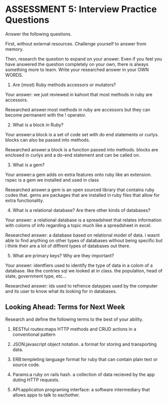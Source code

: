 # ASSESSMENT 5: Interview Practice Questions
Answer the following questions.

First, without external resources. Challenge yourself to answer from memory.

Then, research the question to expand on your answer. Even if you feel you have answered the question completely on your own, there is always something more to learn. Write your researched answer in your OWN WORDS.

1. Are (most) Ruby methods accessors or mutators?

  Your answer: we just reviewed in kahoot that most methods in ruby are accessors. 

  Researched answer:most methods in ruby are accessors but they can become permanent with the ! operator. 



2. What is a block in Ruby?

  Your answer:a block is a set of code set with do end statements or curlys. blocks can also be passed into methods. 

  Researched answer:a block is a function passed into methods. blocks are enclosed in curlys and a do-end statement and can be called on.



3. What is a gem?

  Your answer:a gem adds on extra features onto ruby like an extension. rspec is a gem we installed and used in class

  Researched answer:a gem is an open sourced library that contains ruby codes that. gems are packages that are installed in ruby files that allow for extra functionality.



4. What is a relational database? Are there other kinds of databases?

  Your answer: a relational database is a spreadsheet that relates information with coloms of info regarding a topic much like a spreadsheet in excel. 

  Researched answer: a database based on relational model of data. i wasnt able to find anything on other types of databases without being specific but i think their are a lot of diffrent types of databases out there.



5. What are primary keys? Why are they important?

  Your answer: identfiers used to identify the type of data in a colom of a database. like the contries sql we looked at in class. the population, head of state, government type, etc... 

  Researched answer: ids used to refrence dataypes used by the computer  and its user to know what its looking for in databases.



## Looking Ahead: Terms for Next Week
Research and define the following terms to the best of your ability.

1. RESTful routes:maps HTTP methods and CRUD actions in a conventional pattern

2. JSON:javascript object notation. a format for storing and transporting data.

3. ERB:templeting language format for ruby that can contain plain text or source code.

4. Params:a ruby on rails hash. a collection of data recieved by the app duting HTTP requests.

5. API:application programing interface: a software intermediary that allows apps to talk to eachother.